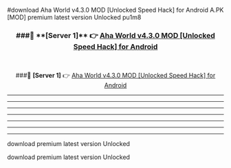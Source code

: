 #download Aha World v4.3.0 MOD [Unlocked Speed Hack] for Android  A.PK [MOD] premium latest version Unlocked pu1m8 



<div align="center">
<h3>###🔹 **[Server 1]** 👉 <a href="https://download1apk.web.app/">Aha World v4.3.0 MOD [Unlocked Speed Hack] for Android </a></h3><br>


###🔹 **[Server 1]** 👉 <a href="https://download1apk.web.app/">Aha World v4.3.0 MOD [Unlocked Speed Hack] for Android </a></h3>
</div>



----------------------------------------------------------

----------------------------------------------------------

----------------------------------------------------------

----------------------------------------------------------

----------------------------------------------------------

----------------------------------------------------------

----------------------------------------------------------

download premium latest version Unlocked

download premium latest version Unlocked
